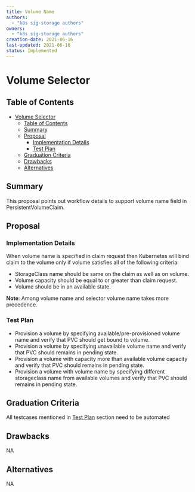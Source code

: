 ```yaml
---
title: Volume Name
authors:
  - "k8s sig-storage authors"
owners:
  - "k8s sig-storage authors"
creation-date: 2021-06-16
last-updated: 2021-06-16
status: Implemented
---
```


# Volume Selector

## Table of Contents
- [Volume Selector](#volume-selector)
  - [Table of Contents](#table-of-contents)
  - [Summary](#summary)
  - [Proposal](#proposal)
    - [Implementation Details](#implementation-details)
    - [Test Plan](#test-plan)
  - [Graduation Criteria](#graduation-criteria)
  - [Drawbacks](#drawbacks)
  - [Alternatives](#alternatives)

## Summary

This proposal points out workflow details to support volume name field in PersistentVolumeClaim.

## Proposal

### Implementation Details

When volume name is specified in claim request then Kubernetes will bind
claim to the volume only if volume satisfies all of the following criteria:
- StorageClass name should be same on the claim as well as on volume.
- Volume capacity should be equal to or greater than claim request.
- Volume should be in an available state.

**Note**: Among volume name and selector volume name takes more precedence.

### Test Plan

- Provision a volume by specifying available/pre-provisioned volume name and
  verify that PVC should get bound to volume.
- Provision a volume by specifying unavailable volume name and verify that
  PVC should remains in pending state.
- Provision a volume with capacity more than available volume capacity and verify
  that PVC should remains in pending state.
- Provision a volume with volume name by specifying different storageclass name
  from available volumes and verify that PVC should remains in pending state.

  
## Graduation Criteria

All testcases mentioned in [Test Plan](#test-plan) section need to be automated

## Drawbacks
NA

## Alternatives
NA
